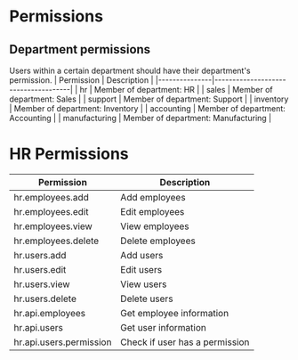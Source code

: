 # Permissions
## Department permissions
Users within a certain department should have their department's permission.
| Permission    | Description                         |
|---------------|-------------------------------------|
| hr            | Member of department: HR            |
| sales         | Member of department: Sales         |
| support       | Member of department: Support       |
| inventory     | Member of department: Inventory     |
| accounting    | Member of department: Accounting    |
| manufacturing | Member of department: Manufacturing |

# HR Permissions
| Permission              | Description                    |
|-------------------------|--------------------------------|
| hr.employees.add        | Add employees                  |
| hr.employees.edit       | Edit employees                 |
| hr.employees.view       | View employees                 |
| hr.employees.delete     | Delete employees               |
| hr.users.add            | Add users                      |
| hr.users.edit           | Edit users                     |
| hr.users.view           | View users                     |
| hr.users.delete         | Delete users                   |
| hr.api.employees        | Get employee information       |
| hr.api.users            | Get user information           |
| hr.api.users.permission | Check if user has a permission |
